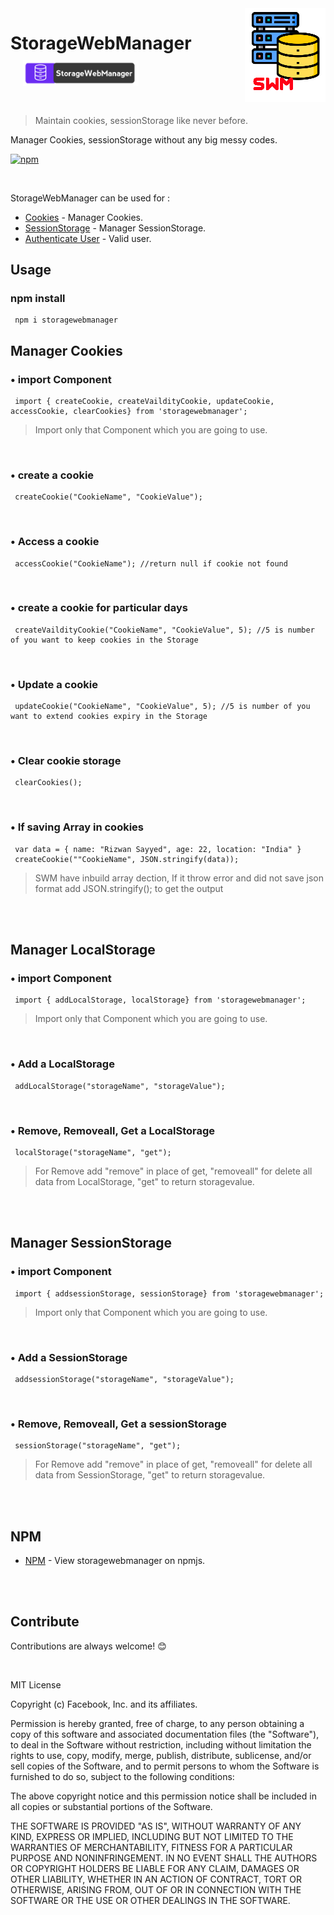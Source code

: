 
<img src="files/logo.png" align="right" />

# StorageWebManager <a href="https://www.npmjs.com/package/storagewebmanager"><img src="files/logoname.png" style="width: 185px; transform: translate(20px, 10px);" /> </a>


<br/>

> Maintain cookies, sessionStorage like never before.

Manager Cookies, sessionStorage without any big messy codes.


[![npm](https://img.shields.io/npm/v/frame-animation.svg?style=flat-square)](https://www.npmjs.com/package/storagewebmanager)

<br/>

StorageWebManager can be used for :

- [Cookies](https://en.wikipedia.org/wiki/HTTP_cookie) - Manager Cookies.
- [SessionStorage](https://en.wikipedia.org/wiki/Web_storage) - Manager SessionStorage.
- [Authenticate User](https://en.wikipedia.org/wiki/Authentication) - Valid user.



## Usage


### npm install

```
 npm i storagewebmanager
```

## Manager Cookies

### &#8226; import Component 
```
 import { createCookie, createVaildityCookie, updateCookie, accessCookie, clearCookies} from 'storagewebmanager';
```
> Import only that Component which you are going to use.

<br/>

### &#8226; create a cookie
```
 createCookie("CookieName", "CookieValue");
```

<br/>

### &#8226; Access a cookie
```
 accessCookie("CookieName"); //return null if cookie not found
```

<br/>

### &#8226; create a cookie for particular days
```
 createVaildityCookie("CookieName", "CookieValue", 5); //5 is number of you want to keep cookies in the Storage
```

<br/>

### &#8226; Update a cookie
```
 updateCookie("CookieName", "CookieValue", 5); //5 is number of you want to extend cookies expiry in the Storage
```

<br/>

### &#8226; Clear cookie storage
```
 clearCookies();
```
<br/>

### &#8226; If saving Array in cookies
```
 var data = { name: "Rizwan Sayyed", age: 22, location: "India" }
 createCookie(""CookieName", JSON.stringify(data));

```
> SWM have inbuild array dection, If it throw error and did not save json format add JSON.stringify(); to get the output


<br/>
<br/>

## Manager LocalStorage

### &#8226; import Component 
```
 import { addLocalStorage, localStorage} from 'storagewebmanager';
```
> Import only that Component which you are going to use.

<br/>

### &#8226; Add a LocalStorage
```
 addLocalStorage("storageName", "storageValue");
```

<br/>

### &#8226; Remove, Removeall, Get a LocalStorage
```
 localStorage("storageName", "get");
```
> For Remove add "remove" in place of get, "removeall" for delete all data from LocalStorage, "get" to return storagevalue.

<br/>
<br/>

## Manager SessionStorage

### &#8226; import Component 
```
 import { addsessionStorage, sessionStorage} from 'storagewebmanager';
```
> Import only that Component which you are going to use.

<br/>

### &#8226; Add a SessionStorage
```
 addsessionStorage("storageName", "storageValue");
```

<br/>

### &#8226; Remove, Removeall, Get a sessionStorage
```
 sessionStorage("storageName", "get");
```
> For Remove add "remove" in place of get, "removeall" for delete all data from SessionStorage, "get" to return storagevalue.

<br/>

<br/>


## NPM
- [NPM](https://www.npmjs.com/package/storagewebmanager) - View storagewebmanager on npmjs.

<br/>
<br/>


## Contribute

Contributions are always welcome! 😊

<br/>

MIT License

Copyright (c) Facebook, Inc. and its affiliates.

Permission is hereby granted, free of charge, to any person obtaining a copy
of this software and associated documentation files (the "Software"), to deal
in the Software without restriction, including without limitation the rights
to use, copy, modify, merge, publish, distribute, sublicense, and/or sell
copies of the Software, and to permit persons to whom the Software is
furnished to do so, subject to the following conditions:

The above copyright notice and this permission notice shall be included in all
copies or substantial portions of the Software.

THE SOFTWARE IS PROVIDED "AS IS", WITHOUT WARRANTY OF ANY KIND, EXPRESS OR
IMPLIED, INCLUDING BUT NOT LIMITED TO THE WARRANTIES OF MERCHANTABILITY,
FITNESS FOR A PARTICULAR PURPOSE AND NONINFRINGEMENT. IN NO EVENT SHALL THE
AUTHORS OR COPYRIGHT HOLDERS BE LIABLE FOR ANY CLAIM, DAMAGES OR OTHER
LIABILITY, WHETHER IN AN ACTION OF CONTRACT, TORT OR OTHERWISE, ARISING FROM,
OUT OF OR IN CONNECTION WITH THE SOFTWARE OR THE USE OR OTHER DEALINGS IN THE
SOFTWARE.
